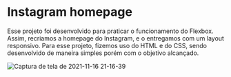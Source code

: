 Instagram homepage 
=========

Esse projeto foi desenvolvido para praticar o funcionamento do Flexbox. Assim, recriamos a homepage do Instagram, e o entregamos com um layout responsivo. Para esse projeto, fizemos uso do HTML e  do CSS, sendo desenvolvido de maneira  simples porém com o objetivo alcançado.


![Captura de tela de 2021-11-16 21-16-39](https://user-images.githubusercontent.com/88064533/142086716-580a5359-97af-4115-aacb-25f3b9cf2a2a.png)
